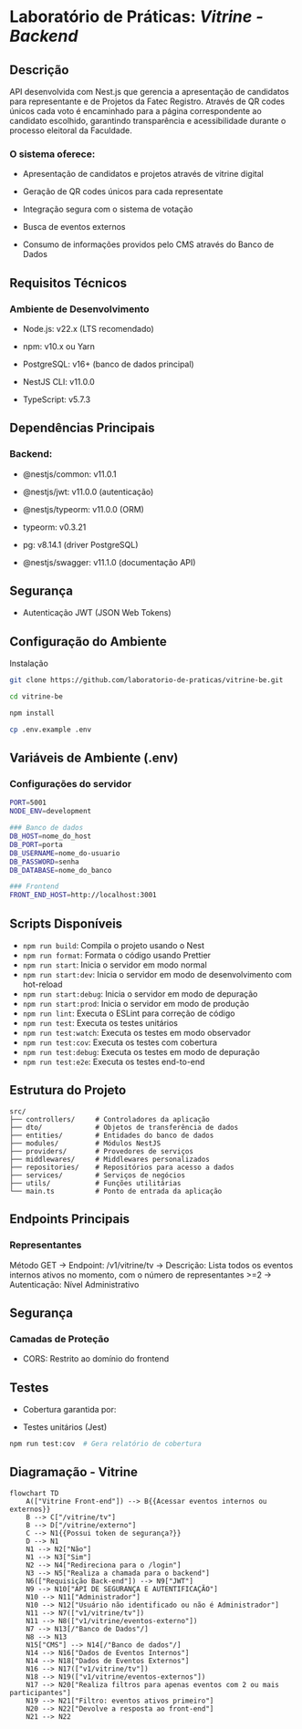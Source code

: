 # Laboratório de Práticas: _Vitrine - Backend_

## Descrição
API desenvolvida com Nest.js que gerencia a apresentação de candidatos para representante e de Projetos da Fatec Registro. Através de QR codes únicos cada voto é encaminhado para a página correspondente ao candidato escolhido, garantindo transparência e acessibilidade durante o processo eleitoral da Faculdade.

### O sistema oferece:

- Apresentação de candidatos e projetos através de vitrine digital

- Geração de QR codes únicos para cada representate

- Integração segura com o sistema de votação

- Busca de eventos externos

- Consumo de informações providos pelo CMS através do Banco de Dados

## Requisitos Técnicos

### Ambiente de Desenvolvimento
- Node.js: v22.x (LTS recomendado)

- npm: v10.x ou Yarn

- PostgreSQL: v16+ (banco de dados principal)

- NestJS CLI: v11.0.0

- TypeScript: v5.7.3

## Dependências Principais

### Backend:

- @nestjs/common: v11.0.1

- @nestjs/jwt: v11.0.0 (autenticação)

- @nestjs/typeorm: v11.0.0 (ORM)

- typeorm: v0.3.21

- pg: v8.14.1 (driver PostgreSQL)

- @nestjs/swagger: v11.1.0 (documentação API)

## Segurança
- Autenticação JWT (JSON Web Tokens)

## Configuração do Ambiente
Instalação
```bash
git clone https://github.com/laboratorio-de-praticas/vitrine-be.git

cd vitrine-be

npm install

cp .env.example .env
```

## Variáveis de Ambiente (.env)

### Configurações do servidor
```bash
PORT=5001
NODE_ENV=development

### Banco de dados
DB_HOST=nome_do_host
DB_PORT=porta
DB_USERNAME=nome_do-usuario
DB_PASSWORD=senha
DB_DATABASE=nome_do_banco

### Frontend 
FRONT_END_HOST=http://localhost:3001
```


## Scripts Disponíveis
- `npm run build`: Compila o projeto usando o Nest
- `npm run format`: Formata o código usando Prettier
- `npm run start`: Inicia o servidor em modo normal
- `npm run start:dev`: Inicia o servidor em modo de desenvolvimento com hot-reload
- `npm run start:debug`: Inicia o servidor em modo de depuração
- `npm run start:prod`: Inicia o servidor em modo de produção
- `npm run lint`: Executa o ESLint para correção de código
- `npm run test`: Executa os testes unitários
- `npm run test:watch`: Executa os testes em modo observador
- `npm run test:cov`: Executa os testes com cobertura
- `npm run test:debug`: Executa os testes em modo de depuração
- `npm run test:e2e`: Executa os testes end-to-end

## Estrutura do Projeto 
```
src/
├── controllers/     # Controladores da aplicação
├── dto/             # Objetos de transferência de dados
├── entities/        # Entidades do banco de dados
├── modules/         # Módulos NestJS
├── providers/       # Provedores de serviços
├── middlewares/     # Middlewares personalizados
├── repositories/    # Repositórios para acesso a dados
├── services/        # Serviços de negócios
├── utils/           # Funções utilitárias
└── main.ts          # Ponto de entrada da aplicação
```

## Endpoints Principais

### Representantes
Método GET
→ Endpoint: /v1/vitrine/tv
→ Descrição: Lista todos os eventos internos ativos no momento, com o número de representantes >=2
→ Autenticação: Nível Administrativo

## Segurança
### Camadas de Proteção

- CORS: Restrito ao domínio do frontend

## Testes
- Cobertura garantida por:

- Testes unitários (Jest)

```bash
npm run test:cov  # Gera relatório de cobertura
```


## Diagramação - Vitrine 

```mermaid
flowchart TD
    A(["Vitrine Front-end"]) --> B{{Acessar eventos internos ou externos}}
    B --> C["/vitrine/tv"]
    B --> D["/vitrine/externo"]
    C --> N1{{Possui token de segurança?}}
    D --> N1
    N1 --> N2["Não"]
    N1 --> N3["Sim"]
    N2 --> N4["Redireciona para o /login"]
    N3 --> N5["Realiza a chamada para o backend"]
    N6(["Requisição Back-end"]) --> N9["JWT"]
    N9 --> N10["API DE SEGURANÇA E AUTENTIFICAÇÃO"]
    N10 --> N11["Administrador"]
    N10 --> N12["Usuário não identificado ou não é Administrador"]
    N11 --> N7(["v1/vitrine/tv"])
    N11 --> N8(["v1/vitrine/eventos-externo"])
    N7 --> N13[/"Banco de Dados"/]
    N8 --> N13
    N15["CMS"] --> N14[/"Banco de dados"/]
    N14 --> N16["Dados de Eventos Internos"]
    N14 --> N18["Dados de Eventos Externos"]
    N16 --> N17(["v1/vitrine/tv"])
    N18 --> N19(["v1/vitrine/eventos-externos"])
    N17 --> N20["Realiza filtros para apenas eventos com 2 ou mais participantes"]
    N19 --> N21["Filtro: eventos ativos primeiro"]
    N20 --> N22["Devolve a resposta ao front-end"]
    N21 --> N22
```
